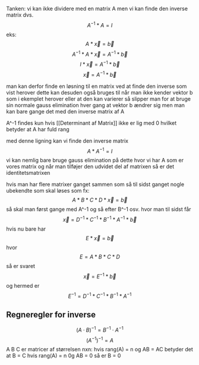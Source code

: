 Tanken: vi kan ikke dividere med en matrix A
men vi kan finde den inverse matrix dvs.
$$A^{-1}*A=I$$
eks:
$$A*\vec{x}=\vec{b}$$
$$A^{-1}*A*\vec{x}=A^{-1}*\vec{b}$$
$$I*\vec{x}=A^{-1}*\vec{b}
$$
$$\vec{x}=A^{-1}*\vec{b}$$

man kan derfor finde en løsning til en matrix ved at finde den inverse som vist herover
dette kan desuden også bruges til når man ikke kender vektor b som i ekemplet herover eller at den kan varierer så slipper man for at bruge sin normale gauss elimination hver gang at vektor b ændrer sig men man kan bare gange det med den inverse matrix af A

A^-1 findes kun hvis [[Determinant af Matrix]] ikke er lig med 0 hvilket betyder at A har fuld rang

med denne ligning kan vi finde den inverse matrix
$$A*A^{-1}=I$$
vi kan nemlig bare bruge gauss elimination på dette hvor vi har A som er vores matrix og når man tilføjer den udvidet del af matrixen så er det identitetsmatrixen

hvis man har flere matrixer ganget sammen som så til sidst ganget nogle ubekendte som skal løses som fx:
$$A*B*C*D*\vec{x}=\vec{b}$$
så skal man først gange med A^-1 og så efter B^-1 osv. hvor man til sidst får
$$\vec{x}=D^{-1}*C^{-1}*B^{-1}*A^{-1}*\vec{b}$$
hvis nu bare har
$$E*\vec{x}=\vec{b}$$
hvor 
$$E=A*B*C*D$$
så er svaret
$$\vec{x}=E^{-1}*\vec{b}$$
og hermed er
$$E^{-1}=D^{-1}*C^{-1}*B^{-1}*A^{-1}$$

## Regneregler for inverse
$$(A \cdot B)^{-1}=B^{-1} \cdot A^{-1}$$
$$(A^{-1})^{-1}=A$$
A B C er matricer af størrelsen nxn:
hvis rang(A) = n og AB = AC betyder det at B = C
hvis rang(A) = n 0g AB = 0 så er B = 0
